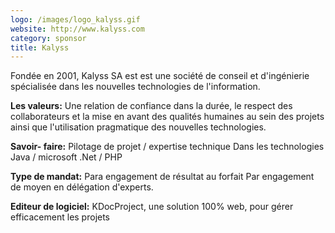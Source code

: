 ```yaml
---
logo: /images/logo_kalyss.gif
website: http://www.kalyss.com
category: sponsor
title: Kalyss
---
```

Fondée en 2001, Kalyss SA est est une société de conseil et d'ingénierie spécialisée dans les nouvelles technologies de l'information.

**Les valeurs:**
Une relation de confiance dans la durée, le respect des collaborateurs et la mise en avant des qualités humaines au sein des projets ainsi que l'utilisation pragmatique des nouvelles technologies.

**Savoir- faire:**
Pilotage de projet / expertise technique
Dans les technologies Java / microsoft .Net / PHP

**Type de mandat:**
Para engagement de résultat au forfait
Par engagement de moyen en délégation d'experts.

**Editeur de logiciel:**
KDocProject, une solution 100% web, pour gérer efficacement les projets
